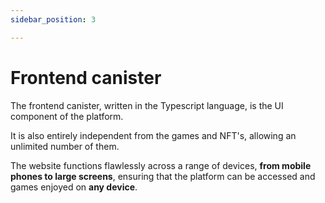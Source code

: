 ```yaml
---
sidebar_position: 3

---
```


# Frontend canister

The frontend canister, written in the Typescript language, is the UI component of the platform.

It is also entirely independent from the games and NFT's, allowing an unlimited number of them.

The website functions flawlessly across a range of devices, **from mobile phones to large screens**, ensuring that the platform can be accessed and games enjoyed on **any device**.





